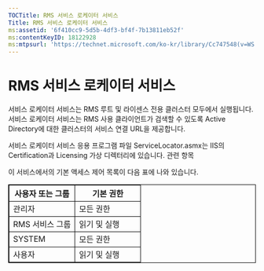 ```yaml
---
TOCTitle: RMS 서비스 로케이터 서비스
Title: RMS 서비스 로케이터 서비스
ms:assetid: '6f410cc9-5d5b-4df3-bf4f-7b13811eb52f'
ms:contentKeyID: 18122928
ms:mtpsurl: 'https://technet.microsoft.com/ko-kr/library/Cc747548(v=WS.10)'
---
```


RMS 서비스 로케이터 서비스
==========================

서비스 로케이터 서비스는 RMS 루트 및 라이센스 전용 클러스터 모두에서 실행됩니다. 서비스 로케이터 서비스는 RMS 사용 클라이언트가 검색할 수 있도록 Active Directory에 대한 클러스터의 서비스 연결 URL을 제공합니다.

서비스 로케이터 서비스 응용 프로그램 파일 ServiceLocator.asmx는 IIS의 Certification과 Licensing 가상 디렉터리에 있습니다. 관련 항목

이 서비스에서의 기본 액세스 제어 목록이 다음 표에 나와 있습니다.

<p> </p>
<table style="border:1px solid black;">
<colgroup>
<col width="50%" />
<col width="50%" />
</colgroup>
<thead>
<tr class="header">
<th style="border:1px solid black;" >사용자 또는 그룹</th>
<th style="border:1px solid black;" >기본 권한</th>
</tr>
</thead>
<tbody>
<tr class="odd">
<td style="border:1px solid black;">관리자</td>
<td style="border:1px solid black;">모든 권한</td>
</tr>
<tr class="even">
<td style="border:1px solid black;">RMS 서비스 그룹</td>
<td style="border:1px solid black;">읽기 및 실행</td>
</tr>
<tr class="odd">
<td style="border:1px solid black;">SYSTEM</td>
<td style="border:1px solid black;">모든 권한</td>
</tr>
<tr class="even">
<td style="border:1px solid black;">사용자</td>
<td style="border:1px solid black;">읽기 및 실행</td>
</tr>
</tbody>
</table>
